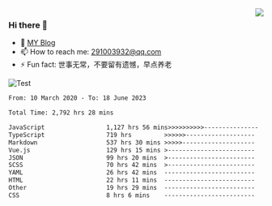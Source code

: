 <img align='right' src='https://github-readme-stats.vercel.app/api?username=niaogege&show_icons=true&theme=radical'/>

### Hi there 👋

- 🌱 [MY Blog](https://bythewayer.com/)
- 📫 How to reach me: 291003932@qq.com
- ⚡ Fun fact:  世事无常，不要留有遗憾，早点养老

![Test](https://github-readme-stats.vercel.app/api/top-langs/?username=niaogege&layout=compact)

<!--START_SECTION:waka-->

```txt
From: 10 March 2020 - To: 18 June 2023

Total Time: 2,792 hrs 28 mins

JavaScript                 1,127 hrs 56 mins>>>>>>>>>>---------------   40.39 %
TypeScript                 719 hrs         >>>>>>-------------------   25.75 %
Markdown                   537 hrs 30 mins >>>>>--------------------   19.25 %
Vue.js                     129 hrs 15 mins >------------------------   04.63 %
JSON                       99 hrs 20 mins  >------------------------   03.56 %
SCSS                       70 hrs 42 mins  >------------------------   02.53 %
YAML                       26 hrs 42 mins  -------------------------   00.96 %
HTML                       22 hrs 11 mins  -------------------------   00.79 %
Other                      19 hrs 29 mins  -------------------------   00.70 %
CSS                        8 hrs 6 mins    -------------------------   00.29 %
```

<!--END_SECTION:waka-->
